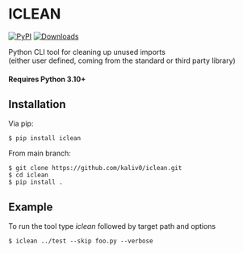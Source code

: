 # ICLEAN

[![PyPI](https://img.shields.io/pypi/v/iclean.svg)](https://pypi.org/project/iclean/)
[![Downloads](https://static.pepy.tech/badge/iclean)](https://pepy.tech/projects/iclean)

Python CLI tool for cleaning up unused imports <br>
(either user defined, coming from the standard or third party library)

#### Requires Python 3.10+

## Installation


Via pip:
```console
$ pip install iclean
```

From main branch:
```console
$ git clone https://github.com/kaliv0/iclean.git
$ cd iclean 
$ pip install .
```

## Example


To run the tool type <i>iclean</i> followed by target path and options
```console
$ iclean ../test --skip foo.py --verbose
```
